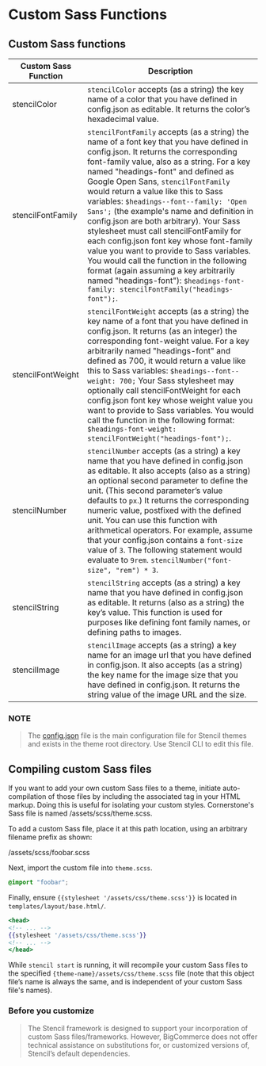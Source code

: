 # Custom Sass Functions



## Custom Sass functions

| Custom Sass Function  | Description  |
|-|-|
| stencilColor  | `stencilColor` accepts (as a string) the key name of a color that you have defined in <span class="fn">config.json</span> as editable. It returns the color’s hexadecimal value.|
| stencilFontFamily  | `stencilFontFamily` accepts (as a string) the name of a font key that you have defined in config.json. It returns the corresponding font-family value, also as a string. For a key named "headings-font" and defined as Google Open Sans, `stencilFontFamily` would return a value like this to Sass variables: `$headings-‐font-‐family: 'Open Sans';` (the example's name and definition in config.json are both arbitrary). Your Sass stylesheet must call stencilFontFamily for each <span class="fn">config.json</span> font key whose font-family value you want to provide to Sass variables. You would call the function in the following format (again assuming a key arbitrarily named "headings-font"): `$headings-font-family: stencilFontFamily("headings-font");`. |
| stencilFontWeight  | `stencilFontWeight` accepts (as a string) the key name of a font that you have defined in config.json. It returns (as an integer) the corresponding font-weight value. For a key arbitrarily named "headings-font" and defined as 700, it would return a value like this to Sass variables: `$headings-‐font-‐weight: 700;` Your Sass stylesheet may optionally call stencilFontWeight for each <span class="fn">config.json</span> font key whose weight value you want to provide to Sass variables. You would call the function in the following format: `$headings-font-weight: stencilFontWeight("headings-font");`.  |
| stencilNumber  | `stencilNumber` accepts (as a string) a key name that you have defined in config.json as editable. It also accepts (also as a string) an optional second parameter to define the unit. (This second parameter’s value defaults to `px`.) It returns the corresponding numeric value, postfixed with the defined unit. You can use this function with arithmetical operators. For example, assume that your config.json contains a `font-size` value of `3`. The following statement would evaluate to `9rem`. `stencilNumber("font-size", "rem") * 3`. |
| stencilString  | `stencilString` accepts (as a string) a key name that you have defined in <span class="fn">config.json</span> as editable. It returns (also as a string) the key’s value. This function is used for purposes like defining font family names, or defining paths to images.  |
| stencilImage  | `stencilImage` accepts (as a string) a key name for an image url that you have defined in <span class="fn">config.json</span>. It also accepts (as a string) the key name for the image size that you have defined in <span class="fn">config.json</span>. It returns the string value of the image URL and the size.  |

<div class="HubBlock--callout">
<div class="CalloutBlock--info">
<div class="HubBlock-content">
  
<!-- theme: info -->

### NOTE
> The [config.json](https://developer.bigcommerce.com/stencil-docs/storefront-customization/directory-structure#configjson) file is the main configuration file for Stencil themes and exists in the theme root directory. Use Stencil CLI to edit this file.

</div>
</div>
</div>


## Compiling custom Sass files

If you want to add your own custom Sass files to a theme, initiate auto-compilation of those files by including the associated tag in your HTML markup. Doing this is useful for isolating your custom styles. Cornerstone's Sass file is named <span class="fp">/assets/scss/theme.scss</span>.

To add a custom Sass file, place it at this path location, using an arbitrary filename prefix as shown:

<span class="fp">/assets/scss/foobar.scss</span>

Next, import the custom file into `theme.scss`.

```scss
@import "foobar";
```

Finally, ensure `{{stylesheet '/assets/css/theme.scss'}}` is located in `templates/layout/base.html/`.

```handlebars
<head>
<!-- ... -->
{{stylesheet '/assets/css/theme.scss'}}
<!-- ... -->
</head>
```

While `stencil start` is running, it will recompile your custom Sass files to the specified <span class="fp">`{theme-name}/assets/css/theme.scss`</span> file (note that this object file’s name is always the same, and is independent of your custom Sass file's names).

<div class="HubBlock--callout">
<div class="CalloutBlock--warning">
<div class="HubBlock-content">

<!-- theme: warning -->

### Before you customize
> The Stencil framework is designed to support your incorporation of custom Sass files/frameworks. However, BigCommerce does not offer technical assistance on substitutions for, or customized versions of, Stencil’s default dependencies.

</div>
</div>
</div>
